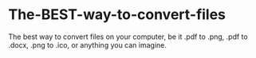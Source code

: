 # The-BEST-way-to-convert-files
The best way to convert files on your computer, be it .pdf to .png, .pdf to .docx, .png to .ico, or anything you can imagine.
